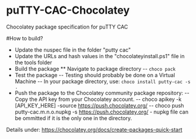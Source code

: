 # puTTY-CAC-Chocolatey
Chocolatey package specification for puTTY CAC

#How to build?
- Update the nuspec file in the folder "putty cac"
- Update the URLs and hash values in the "chocolateyinstall.ps1" file in the tools folder
- Build the package
** Navigate to package directory
-- `choco pack`
- Test the package
-- Testing should probably be done on a Virtual Machine
-- In your package directory, use: `choco install putty-cac -s .`
- Push the package to the Chocolatey community package repository:
-- Copy the API key from your Chocolatey account.
-- choco apikey -k [API_KEY_HERE] -source https://push.chocolatey.org/
-- choco push putty-cac.m.n.o.nupkg -s https://push.chocolatey.org/ - nupkg file can be ommitted if it is the only one in the directory.

Details under: https://chocolatey.org/docs/create-packages-quick-start
